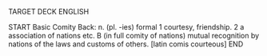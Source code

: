 TARGET DECK
ENGLISH

START
Basic
Comity
Back: n. (pl. -ies) formal 1 courtesy, friendship. 2 a association of nations etc. B (in full comity of nations) mutual recognition by nations of the laws and customs of others. [latin comis courteous]
END
